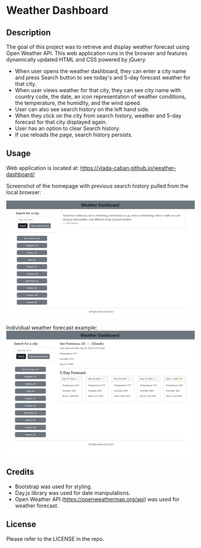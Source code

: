 # Weather Dashboard

## Description

The goal of this project was to retrieve and display weather forecast using Open Weather API. This web application runs in the browser and features dynamically updated HTML and CSS powered by jQuery.

- When user opens the weather dashboard, they can enter a city name and press Search button to see today's and 5-day forecast weather for that city. 
- When user views weather for that city, they can see city name with country code, the date, an icon representation of weather conditions, the temperature, the humidity, and the wind speed.
- User can also see search history on the left hand side.
- When they click on the city from search history, weather and 5-day forecast for that city displayed again.
- User has an option to clear Search history.
- If use reloads the page, search history persists. 


## Usage

Web application is located at: https://vlada-caban.github.io/weather-dashboard/

Screenshot of the homepage with previous search history pulled from the local browser:

![homepage image of the webpage](assets/images/weather-homepage-screenshot.png)

Individual weather forecast example: 
![forecast image of the webpage](assets/images/weather-forecast-screenshot.png)


## Credits

- Bootstrap was used for styling.
- Day.js library was used for date manipulations.
- Open Weather API (https://openweathermap.org/api) was used for weather forecast.

## License

Please refer to the LICENSE in the repo.